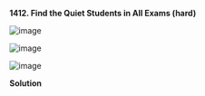 **1412. Find the Quiet Students in All Exams (hard)**

![image](https://user-images.githubusercontent.com/51500878/140747913-b566ea8b-22fe-44dd-9009-f20255a9d4b6.png)

![image](https://user-images.githubusercontent.com/51500878/140747945-c9a3277a-891c-4cb7-a792-06a89cde632f.png)

![image](https://user-images.githubusercontent.com/51500878/140747962-3baeb789-c63e-4fa9-a929-173a02b90039.png)

**Solution**

```sql

```










